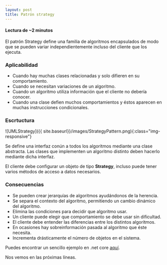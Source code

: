 ```yaml
---
layout: post
title: Patrón strategy
---
```


#### Lectura de ~2 minutos

El patrón Strategy define una familia de algoritmos encapsulados de modo que se pueden variar independientemente incluso del cliente que los ejecuta.

### Aplicabilidad

-   Cuando hay muchas clases relacionadas y solo difieren en su comportamiento.
-   Cuando se necesitan variaciones de un algoritmo.
-   Cuando un algoritmo utiliza información que el cliente no debería conocer.
-   Cuando una clase defien muchos comportamientos y éstos aparecen en muchas instrucciones condicionales.

### Escrtuctura

![UMLStrategy]({{ site.baseurl}}/images/StrategyPattern.png){:class="img-responsive"}  

Se define una interfaz conún a todos los algoritmos mediante una clase abstracta. Las clases que implementen un algoritmo distinto deben hacerlo mediante dicha interfaz.

El cliente debe configurar un objeto de tipo **Strategy**, incluso puede tener varios métodos de acceso a datos necesarios.

### Consecuencias

-   Se pueden crear jerarquías de algoritmos ayudándonos de la herencia.
-   Se separa el contexto del algoritmo, permitiendo un cambio dinámico del algoritmo.
-   Elimina las condiciones para decidir que algoritmo usar.
-   Un cliente puede elegir que comportamiento se debe usar sin dificultad.
-   El cliente debe entender las diferencias entre los distintos algoritmos.
-   En ocasiones hay sobreinformación pasada al algoritmo que éste necesita.
-   Incrementa drásticamente el número de objetos en el sistema.

Puedes encontrar un sencillo ejemplo en .net core [aquí](https://github.com/44r0n/StrategyPattern).

Nos vemos en las próximas líneas.
